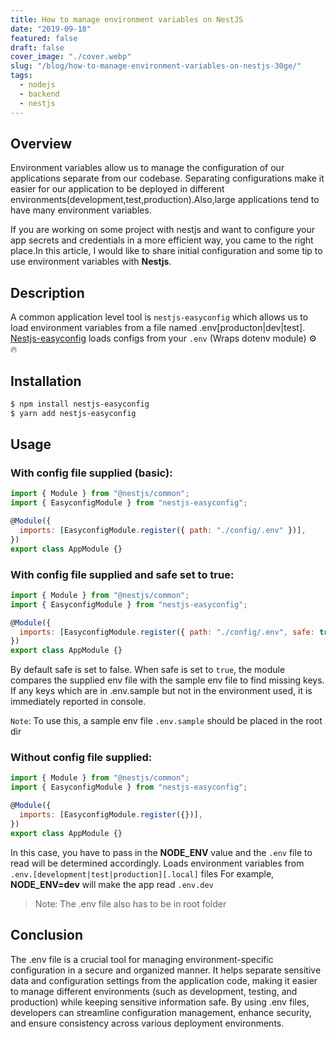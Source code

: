 ```yaml
---
title: How to manage environment variables on NestJS
date: "2019-09-18"
featured: false
draft: false
cover_image: "./cover.webp"
slug: "/blog/how-to-manage-environment-variables-on-nestjs-30ge/"
tags:
  - nodejs
  - backend
  - nestjs
---
```


## Overview

Environment variables allow us to manage the configuration of our applications separate from our codebase. Separating configurations make it easier for our application to be deployed in different environments(development,test,production).Also,large applications tend to have many environment variables.

If you are working on some project with nestjs and want to configure your app secrets and credentials in a more efficient way, you came to the right place.In this article, I would like to share initial configuration and some tip to use environment variables with <b>Nestjs</b>.

## Description

A common application level tool is `nestjs-easyconfig` which allows us to load environment variables from a file named .env[producton|dev|test].
[Nestjs-easyconfig](https://github.com/rubiin/nestjs-easyconfig) loads configs from your `.env` (Wraps dotenv module) ⚙️ 🔥

## Installation

```bash
$ npm install nestjs-easyconfig
$ yarn add nestjs-easyconfig
```

## Usage

### With config file supplied (basic):

```javascript
import { Module } from "@nestjs/common";
import { EasyconfigModule } from "nestjs-easyconfig";

@Module({
  imports: [EasyconfigModule.register({ path: "./config/.env" })],
})
export class AppModule {}
```

### With config file supplied and safe set to true:

```javascript
import { Module } from "@nestjs/common";
import { EasyconfigModule } from "nestjs-easyconfig";

@Module({
  imports: [EasyconfigModule.register({ path: "./config/.env", safe: true })],
})
export class AppModule {}
```

By default safe is set to false. When safe is set to `true`, the module compares the supplied env
file with the sample env file to find missing keys. If any keys which are in .env.sample but not in the environment used, it is immediately reported in console.

`Note`: To use this, a sample env file `.env.sample` should be placed in the root dir

### Without config file supplied:

```javascript
import { Module } from "@nestjs/common";
import { EasyconfigModule } from "nestjs-easyconfig";

@Module({
  imports: [EasyconfigModule.register({})],
})
export class AppModule {}
```

In this case, you have to pass in the <b>NODE_ENV</b> value and the `.env` file to read will be determined accordingly.
Loads environment variables from `.env.[development|test|production][.local]` files
For example, <b>NODE_ENV=dev</b> will make the app read `.env.dev`

> Note: The .env file also has to be in root folder

## Conclusion

The .env file is a crucial tool for managing environment-specific configuration in a secure and organized manner. It helps separate sensitive data and configuration settings from the application code, making it easier to manage different environments (such as development, testing, and production) while keeping sensitive information safe. By using .env files, developers can streamline configuration management, enhance security, and ensure consistency across various deployment environments.
